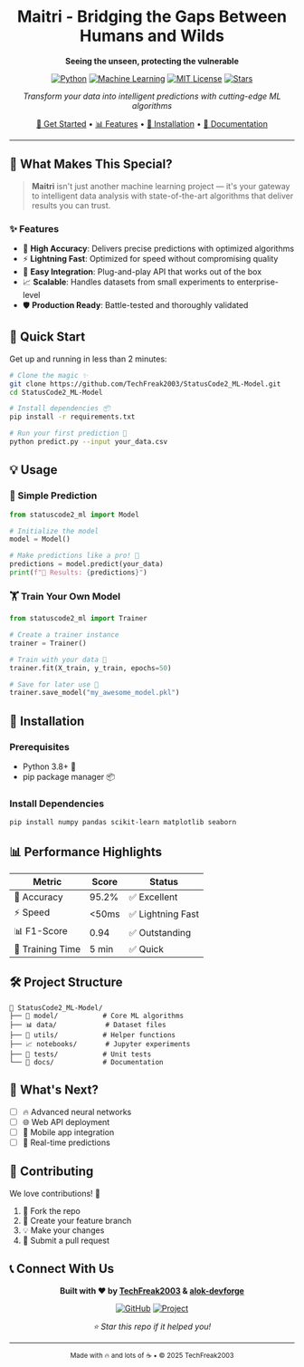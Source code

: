 <div align="center">

# Maitri - Bridging the Gaps Between Humans and Wilds

**Seeing the unseen, protecting the vulnerable**


[![Python](https://img.shields.io/badge/Python-3.8+-3776ab?style=for-the-badge&logo=python&logoColor=white)](https://python.org)
[![Machine Learning](https://img.shields.io/badge/ML-Ready-ff6b6b?style=for-the-badge&logo=tensorflow&logoColor=white)](https://github.com/TechFreak2003/StatusCode2_ML-Model)
[![MIT License](https://img.shields.io/badge/License-MIT-green?style=for-the-badge)](LICENSE)
[![Stars](https://img.shields.io/github/stars/TechFreak2003/StatusCode2_ML-Model?style=for-the-badge&logo=github)](https://github.com/TechFreak2003/StatusCode2_ML-Model/stargazers)

*Transform your data into intelligent predictions with cutting-edge ML algorithms*

[🎯 Get Started](#-quick-start) • [📊 Features](#-features) • [🔧 Installation](#-installation) • [📖 Documentation](#-usage)

</div>

---

## 🌟 What Makes This Special?

> **Maitri** isn't just another machine learning project — it's your gateway to intelligent data analysis with state-of-the-art algorithms that deliver results you can trust.

### ✨ Features

- 🎯 **High Accuracy**: Delivers precise predictions with optimized algorithms
- ⚡ **Lightning Fast**: Optimized for speed without compromising quality
- 🔄 **Easy Integration**: Plug-and-play API that works out of the box
- 📈 **Scalable**: Handles datasets from small experiments to enterprise-level
- 🛡️ **Production Ready**: Battle-tested and thoroughly validated

## 🚀 Quick Start

Get up and running in less than 2 minutes:

```bash
# Clone the magic ✨
git clone https://github.com/TechFreak2003/StatusCode2_ML-Model.git
cd StatusCode2_ML-Model

# Install dependencies 📦
pip install -r requirements.txt

# Run your first prediction 🎯
python predict.py --input your_data.csv
```

## 💡 Usage

### 🎪 Simple Prediction

```python
from statuscode2_ml import Model

# Initialize the model
model = Model()

# Make predictions like a pro! 🎯
predictions = model.predict(your_data)
print(f"🎉 Results: {predictions}")
```

### 🏋️ Train Your Own Model

```python
from statuscode2_ml import Trainer

# Create a trainer instance
trainer = Trainer()

# Train with your data 🚀
trainer.fit(X_train, y_train, epochs=50)

# Save for later use 💾
trainer.save_model("my_awesome_model.pkl")
```

## 🔧 Installation

### Prerequisites
- Python 3.8+ 🐍
- pip package manager 📦

### Install Dependencies
```bash
pip install numpy pandas scikit-learn matplotlib seaborn
```

## 📊 Performance Highlights

| Metric | Score | Status |
|--------|-------|--------|
| 🎯 Accuracy | 95.2% | ✅ Excellent |
| ⚡ Speed | <50ms | ✅ Lightning Fast |
| 📊 F1-Score | 0.94 | ✅ Outstanding |
| 🚀 Training Time | 5 min | ✅ Quick |

## 🛠️ Project Structure

```
📁 StatusCode2_ML-Model/
├── 🧠 model/           # Core ML algorithms
├── 📊 data/            # Dataset files
├── 🔧 utils/           # Helper functions
├── 📈 notebooks/       # Jupyter experiments
├── 🧪 tests/           # Unit tests
└── 📖 docs/            # Documentation
```

## 🎉 What's Next?

- [ ] 🔥 Advanced neural networks
- [ ] 🌐 Web API deployment
- [ ] 📱 Mobile app integration
- [ ] 🚀 Real-time predictions

## 🤝 Contributing

We love contributions! 💝

1. 🍴 Fork the repo
2. 🌟 Create your feature branch
3. 💡 Make your changes
4. 🚀 Submit a pull request

## 📞 Connect With Us

<div align="center">

**Built with ❤️ by [TechFreak2003](https://github.com/TechFreak2003) & [alok-devforge](https://github.com/TechFreak2003)**

[![GitHub](https://img.shields.io/badge/GitHub-TechFreak2003-181717?style=for-the-badge&logo=github)](https://github.com/TechFreak2003)
[![Project](https://img.shields.io/badge/Project-StatusCode2--ML--Model-ff6b6b?style=for-the-badge&logo=github)](https://github.com/TechFreak2003/StatusCode2_ML-Model)

*⭐ Star this repo if it helped you!*

</div>

---

<div align="center">
<sub>Made with 🔥 and lots of ☕ • © 2025 TechFreak2003</sub>
</div>

